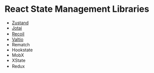 # React State Management Libraries

- [Zustand](./zustand/README.md)
- [Jotai](./jotai/README.md)
- [Recoil](./recoil/README.md)　
- [Valtio](./valtio/README.md)
- Rematch
- Hookstate
- MobX
- XState
- Redux　
